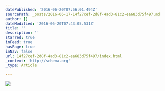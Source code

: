 ```yaml
---
datePublished: '2016-06-20T07:56:01.494Z'
sourcePath: _posts/2016-06-17-14f27cef-2d8f-4ad3-81c2-ea683d75f497.md
author: []
dateModified: '2016-06-20T07:43:05.531Z'
title: ''
description: ''
starred: true
inFeed: true
hasPage: true
inNav: false
url: 14f27cef-2d8f-4ad3-81c2-ea683d75f497/index.html
_context: 'http://schema.org'
_type: Article

---
```

![](https://imgflo.herokuapp.com/graph/vahj1ThiexotieMo/c92276eec4425abee55b9dbc47e3541f/croprotate.png?cropheight=1462&cropwidth=3840&degrees=0&input=https%3A%2F%2Fthe-grid-user-content.s3-us-west-2.amazonaws.com%2F6422295d-a9eb-418a-9939-afdd869682be.png&x=0&y=0)